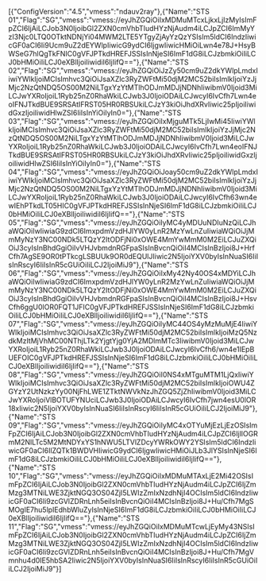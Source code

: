 [{"ConfigVersion":"4.5","vmess":"ndauv2ray"},{"Name":"STS 01","Flag":"SG","vmess":"vmess://eyJhZGQiOiIxMDMuMTcxLjkxLjIzMyIsImFpZCI6IjAiLCJob3N0IjoibGl2ZXN0cmVhbTIudHYzNjAudm4iLCJpZCI6ImMyYzI3Njc0LTQ0OTktNDNjYi04MWM2LTE5YTgyZjAyYzQzYSIsIm5ldCI6IndzIiwicGF0aCI6Ii9Ucm9uZ2dEYWlpIiwicG9ydCI6IjgwIiwicHMiOiLwn4e78J+HsyBWSeG7hlQgTkFNIC0gVFJPTkdHREFJSSIsInNjeSI6ImF1dG8iLCJzbmkiOiIiLCJ0bHMiOiIiLCJ0eXBlIjoiIiwidiI6IjIifQ=="},{"Name":"STS 02","Flag":"SG","vmess":"vmess://eyJhZGQiOiJzZy50cm9uZ2dkYWlpLmdxIiwiYWlkIjoiMCIsImhvc3QiOiJsaXZlc3RyZWFtMi50djM2MC52biIsImlkIjoiYzJjMjc2NzQtNDQ5OS00M2NiLTgxYzYtMTlhODJmMDJjNDNhIiwibmV0Ijoid3MiLCJwYXRoIjoiL1Ryb25nZ0RhaWkiLCJwb3J0IjoiODAiLCJwcyI6IvCfh7Lwn4eoIFNJTkdBUE9SRSAtIFRST05HR0RBSUkiLCJzY3kiOiJhdXRvIiwic25pIjoiIiwidGxzIjoiIiwidHlwZSI6IiIsInYiOiIyIn0="},{"Name":"STS 03","Flag":"SG","vmess":"vmess://eyJhZGQiOiIxMjguMTk5LjIwMi45IiwiYWlkIjoiMCIsImhvc3QiOiJsaXZlc3RyZWFtMi50djM2MC52biIsImlkIjoiYzJjMjc2NzQtNDQ5OS00M2NiLTgxYzYtMTlhODJmMDJjNDNhIiwibmV0Ijoid3MiLCJwYXRoIjoiL1Ryb25nZ0RhaWkiLCJwb3J0IjoiODAiLCJwcyI6IvCfh7Lwn4eoIFNJTkdBUE9SRSAtIFRST05HR0RBSUkiLCJzY3kiOiJhdXRvIiwic25pIjoiIiwidGxzIjoiIiwidHlwZSI6IiIsInYiOiIyIn0="},{"Name":"STS 04","Flag":"SG","vmess":"vmess://eyJhZGQiOiJoay50cm9uZ2dkYWlpLmdxIiwiYWlkIjoiMCIsImhvc3QiOiJsaXZlc3RyZWFtMi50djM2MC52biIsImlkIjoiYzJjMjc2NzQtNDQ5OS00M2NiLTgxYzYtMTlhODJmMDJjNDNhIiwibmV0Ijoid3MiLCJwYXRoIjoiL1Ryb25nZ0RhaWkiLCJwb3J0IjoiODAiLCJwcyI6IvCfh63wn4ewIEhPTkdLT05HIC0gVFJPTkdHREFJSSIsInNjeSI6ImF1dG8iLCJzbmkiOiIiLCJ0bHMiOiIiLCJ0eXBlIjoiIiwidiI6IjIifQ=="},{"Name":"STS 05","Flag":"SG","vmess":"vmess://eyJhZGQiOiIyMC4yMDUuNDIuNzQiLCJhaWQiOiIwIiwiaG9zdCI6ImxpdmVzdHJlYW0yLnR2MzYwLnZuIiwiaWQiOiJjMmMyNzY3NC00NDk5LTQzY2ItODFjNi0xOWE4MmYwMmM0M2EiLCJuZXQiOiJ3cyIsInBhdGgiOiIvVHJvbmdnRGFpaSIsInBvcnQiOiI4MCIsInBzIjoi8J+HrfCfh7AgSE9OR0tPTkcgLSBUUk9OR0dEQUlJIiwic2N5IjoiYXV0byIsInNuaSI6IiIsInRscyI6IiIsInR5cGUiOiIiLCJ2IjoiMiJ9"},{"Name":"STS 06","Flag":"SG","vmess":"vmess://eyJhZGQiOiIxMy42Ny40OS4xMDYiLCJhaWQiOiIwIiwiaG9zdCI6ImxpdmVzdHJlYW0yLnR2MzYwLnZuIiwiaWQiOiJjMmMyNzY3NC00NDk5LTQzY2ItODFjNi0xOWE4MmYwMmM0M2EiLCJuZXQiOiJ3cyIsInBhdGgiOiIvVHJvbmdnRGFpaSIsInBvcnQiOiI4MCIsInBzIjoi8J+HsvCfh6ggU0lOR0FQT1JFIC0gVFJPTkdHREFJSSIsInNjeSI6ImF1dG8iLCJzbmkiOiIiLCJ0bHMiOiIiLCJ0eXBlIjoiIiwidiI6IjIifQ=="},{"Name":"STS 07","Flag":"SG","vmess":"vmess://eyJhZGQiOiIyMC44OS4yMzMuMjE4IiwiYWlkIjoiMCIsImhvc3QiOiJsaXZlc3RyZWFtMi50djM2MC52biIsImlkIjoiMzQ5NzdkMzItMjVhMC00NThjLTk2YjgtYjg0YjA2MDlmMTc3IiwibmV0Ijoid3MiLCJwYXRoIjoiL1Ryb25nZ0RhaWkiLCJwb3J0IjoiODAiLCJwcyI6IvCfh6/wn4e1IEpBUEFOIC0gVFJPTkdHREFJSSIsInNjeSI6ImF1dG8iLCJzbmkiOiIiLCJ0bHMiOiIiLCJ0eXBlIjoiIiwidiI6IjIifQ=="},{"Name":"STS 08","Flag":"SG","vmess":"vmess://eyJhZGQiOiI0NS4xMTguMTM1LjQxIiwiYWlkIjoiMCIsImhvc3QiOiJsaXZlc3RyZWFtMi50djM2MC52biIsImlkIjoiOWU4ZGYzY2UtNzkzYy00NjFhLWE1ZTktNWVkNzJhZGQ5ZjZhIiwibmV0Ijoid3MiLCJwYXRoIjoiVlBOTUFYNUciLCJwb3J0IjoiODAiLCJwcyI6IvCfh7jwn4esU0lOR18xIiwic2N5IjoiYXV0byIsInNuaSI6IiIsInRscyI6IiIsInR5cGUiOiIiLCJ2IjoiMiJ9"},{"Name":"STS 09","Flag":"SG","vmess":"vmess://eyJhZGQiOiIyMC4xOTYuMjEzLjEzOSIsImFpZCI6IjAiLCJob3N0IjoibGl2ZXN0cmVhbTIudHYzNjAudm4iLCJpZCI6IjllOGRmM2NlLTc5M2MtNDYxYS1hNWU5LTVlZDcyYWRkOWY2YSIsIm5ldCI6IndzIiwicGF0aCI6IlZQTk1BWDVHIiwicG9ydCI6IjgwIiwicHMiOiJLb3JlYSIsInNjeSI6ImF1dG8iLCJzbmkiOiIiLCJ0bHMiOiIiLCJ0eXBlIjoiIiwidiI6IjIifQ=="},{"Name":"STS 10","Flag":"SG","vmess":"vmess://eyJhZGQiOiIxMDMuMTAxLjE2Mi42OSIsImFpZCI6IjAiLCJob3N0IjoibGl2ZXN0cmVhbTIudHYzNjAudm4iLCJpZCI6IjZmMzg3MTNiLWE3ZjktNGQ3OS04ZjI5LWIzZmIxNzdhNjI4OCIsIm5ldCI6IndzIiwicGF0aCI6Ii9zcGVlZDRnLnh5eiIsInBvcnQiOiI4MCIsInBzIjoi8J+Hu/Cfh7MgSMOgIE7hu5lpIEdhbWluZyIsInNjeSI6ImF1dG8iLCJzbmkiOiIiLCJ0bHMiOiIiLCJ0eXBlIjoiIiwidiI6IjIifQ=="},{"Name":"STS 11","Flag":"SG","vmess":"vmess://eyJhZGQiOiIxMDMuMTcwLjEyMy43NSIsImFpZCI6IjAiLCJob3N0IjoibGl2ZXN0cmVhbTIudHYzNjAudm4iLCJpZCI6IjZmMzg3MTNiLWE3ZjktNGQ3OS04ZjI5LWIzZmIxNzdhNjI4OCIsIm5ldCI6IndzIiwicGF0aCI6Ii9zcGVlZDRnLnh5eiIsInBvcnQiOiI4MCIsInBzIjoi8J+Hu/Cfh7MgVmnhu4d0IE5hbSA2Iiwic2N5IjoiYXV0byIsInNuaSI6IiIsInRscyI6IiIsInR5cGUiOiIiLCJ2IjoiMiJ9"}]
